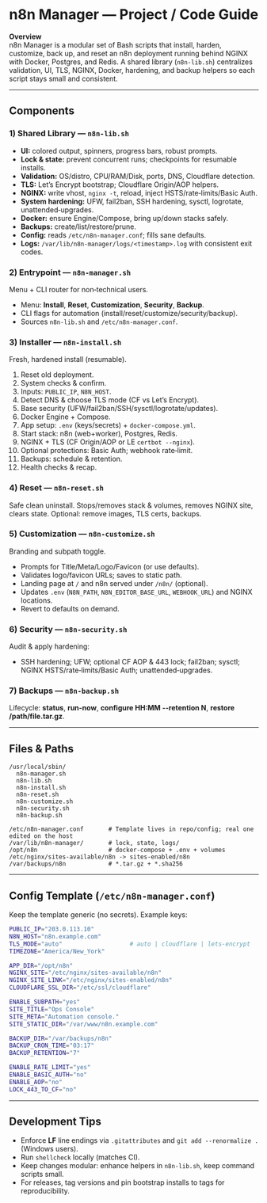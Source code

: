 # n8n Manager — Project / Code Guide

**Overview**  
n8n Manager is a modular set of Bash scripts that install, harden, customize, back up, and reset an n8n deployment running behind NGINX with Docker, Postgres, and Redis. A shared library (`n8n-lib.sh`) centralizes validation, UI, TLS, NGINX, Docker, hardening, and backup helpers so each script stays small and consistent.

---

## Components

### 1) Shared Library — `n8n-lib.sh`
- **UI:** colored output, spinners, progress bars, robust prompts.
- **Lock & state:** prevent concurrent runs; checkpoints for resumable installs.
- **Validation:** OS/distro, CPU/RAM/Disk, ports, DNS, Cloudflare detection.
- **TLS:** Let’s Encrypt bootstrap; Cloudflare Origin/AOP helpers.
- **NGINX:** write vhost, `nginx -t`, reload, inject HSTS/rate‑limits/Basic Auth.
- **System hardening:** UFW, fail2ban, SSH hardening, sysctl, logrotate, unattended‑upgrades.
- **Docker:** ensure Engine/Compose, bring up/down stacks safely.
- **Backups:** create/list/restore/prune.
- **Config:** reads `/etc/n8n-manager.conf`; fills sane defaults.
- **Logs:** `/var/lib/n8n-manager/logs/<timestamp>.log` with consistent exit codes.

### 2) Entrypoint — `n8n-manager.sh`
Menu + CLI router for non‑technical users.
- Menu: **Install**, **Reset**, **Customization**, **Security**, **Backup**.
- CLI flags for automation (install/reset/customize/security/backup).
- Sources `n8n-lib.sh` and `/etc/n8n-manager.conf`.

### 3) Installer — `n8n-install.sh`
Fresh, hardened install (resumable).
1. Reset old deployment.
2. System checks & confirm.
3. Inputs: `PUBLIC_IP`, `N8N_HOST`.
4. Detect DNS & choose TLS mode (CF vs Let’s Encrypt).
5. Base security (UFW/fail2ban/SSH/sysctl/logrotate/updates).
6. Docker Engine + Compose.
7. App setup: `.env` (keys/secrets) + `docker-compose.yml`.
8. Start stack: n8n (web+worker), Postgres, Redis.
9. NGINX + TLS (CF Origin/AOP or LE `certbot --nginx`).
10. Optional protections: Basic Auth; webhook rate‑limit.
11. Backups: schedule & retention.
12. Health checks & recap.

### 4) Reset — `n8n-reset.sh`
Safe clean uninstall. Stops/removes stack & volumes, removes NGINX site, clears state. Optional: remove images, TLS certs, backups.

### 5) Customization — `n8n-customize.sh`
Branding and subpath toggle.
- Prompts for Title/Meta/Logo/Favicon (or use defaults).
- Validates logo/favicon URLs; saves to static path.
- Landing page at `/` and n8n served under `/n8n/` (optional).
- Updates `.env` (`N8N_PATH`, `N8N_EDITOR_BASE_URL`, `WEBHOOK_URL`) and NGINX locations.
- Revert to defaults on demand.

### 6) Security — `n8n-security.sh`
Audit & apply hardening:
- SSH hardening; UFW; optional CF AOP & 443 lock; fail2ban; sysctl; NGINX HSTS/rate‑limits/Basic Auth; unattended‑upgrades.

### 7) Backups — `n8n-backup.sh`
Lifecycle: **status**, **run-now**, **configure HH:MM --retention N**, **restore /path/file.tar.gz**.

---

## Files & Paths

```
/usr/local/sbin/
  n8n-manager.sh
  n8n-lib.sh
  n8n-install.sh
  n8n-reset.sh
  n8n-customize.sh
  n8n-security.sh
  n8n-backup.sh

/etc/n8n-manager.conf       # Template lives in repo/config; real one edited on the host
/var/lib/n8n-manager/       # lock, state, logs/
/opt/n8n                    # docker-compose + .env + volumes
/etc/nginx/sites-available/n8n -> sites-enabled/n8n
/var/backups/n8n            # *.tar.gz + *.sha256
```

---

## Config Template (`/etc/n8n-manager.conf`)

Keep the template generic (no secrets). Example keys:
```bash
PUBLIC_IP="203.0.113.10"
N8N_HOST="n8n.example.com"
TLS_MODE="auto"                   # auto | cloudflare | lets-encrypt
TIMEZONE="America/New_York"

APP_DIR="/opt/n8n"
NGINX_SITE="/etc/nginx/sites-available/n8n"
NGINX_SITE_LINK="/etc/nginx/sites-enabled/n8n"
CLOUDFLARE_SSL_DIR="/etc/ssl/cloudflare"

ENABLE_SUBPATH="yes"
SITE_TITLE="Ops Console"
SITE_META="Automation console."
SITE_STATIC_DIR="/var/www/n8n.example.com"

BACKUP_DIR="/var/backups/n8n"
BACKUP_CRON_TIME="03:17"
BACKUP_RETENTION="7"

ENABLE_RATE_LIMIT="yes"
ENABLE_BASIC_AUTH="no"
ENABLE_AOP="no"
LOCK_443_TO_CF="no"
```

---

## Development Tips

- Enforce **LF** line endings via `.gitattributes` and `git add --renormalize .` (Windows users).
- Run `shellcheck` locally (matches CI).
- Keep changes modular: enhance helpers in `n8n-lib.sh`, keep command scripts small.
- For releases, tag versions and pin bootstrap installs to tags for reproducibility.
